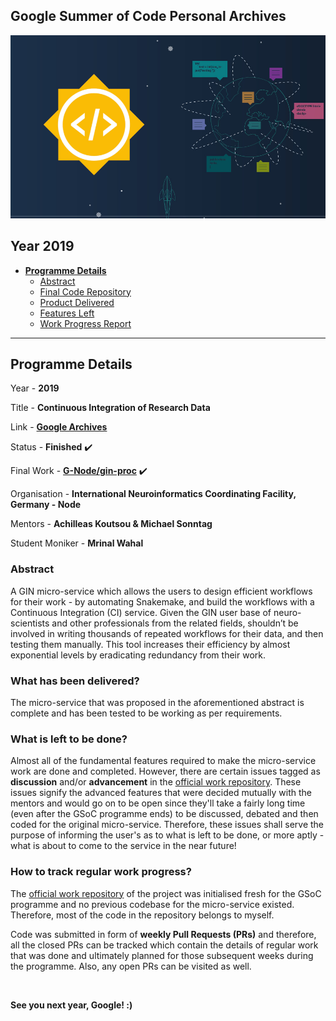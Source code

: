## Google Summer of Code Personal Archives

[![Google Summer of Code](./images/logo.jpg)](https://summerofcode.withgoogle.com)

## Year 2019
* **[Programme Details](#programme)**
  - [Abstract](#abstract)
  - [Final Code Repository](https://github.com/G-Node/gin-proc)
  - [Product Delivered](#delivered)
  - [Features Left](#left)
  - [Work Progress Report](#work-progress)


-----------------------------------------------
<a name="programme"></a>

## Programme Details

Year - **2019**

Title - **Continuous Integration of Research Data**

Link - **[Google Archives](https://summerofcode.withgoogle.com/projects/#6332724825030656)**

Status - **Finished** :heavy_check_mark:

Final Work - **[G-Node/gin-proc](https://github.com/G-Node/gin-proc)** :heavy_check_mark:

Organisation - **International Neuroinformatics Coordinating Facility, Germany - Node**

Mentors - **Achilleas Koutsou & Michael Sonntag**

Student Moniker - **Mrinal Wahal**

<a name="abstract"></a>

### Abstract

A GIN micro-service which allows the users to design efficient workflows for their work - by automating Snakemake, and build the workflows with a Continuous Integration (CI) service. Given the GIN user base of neuro-scientists and other professionals from the related fields, shouldn’t be involved in writing thousands of repeated workflows for their data, and then testing them manually. This tool increases their efficiency by almost exponential levels by eradicating redundancy from their work.

<a name="delivered"></a>

### What has been delivered?

The micro-service that was proposed in the aforementioned abstract is complete and has been tested to be working as per requirements.

<a name="left"></a>

### What is left to be done?

Almost all of the fundamental features required to make the micro-service work are done and completed. However, there are certain issues tagged as **discussion** and/or **advancement** in the [official work repository](https://github.com/G-Node/gin-proc). These issues signify the advanced features that were decided mutually with the mentors and would go on to be open since they'll take a fairly long time (even after the GSoC programme ends) to be discussed, debated and then coded for the original micro-service. Therefore, these issues shall serve the purpose of informing the user's as to what is left to be done, or more aptly - what is about to come to the service in the near future!

<a name="work-progress"></a>

### How to track regular work progress?

The [official work repository](https://github.com/G-Node/gin-proc) of the project was initialised fresh for the GSoC programme and no previous codebase for the micro-service existed. Therefore, most of the code in the repository belongs to myself. 

Code was submitted in form of **weekly Pull Requests (PRs)** and therefore, all the closed PRs can be tracked which contain the details of regular work that was done and ultimately planned for those subsequent weeks during the programme. Also, any open PRs can be visited as well.

<br>

**See you next year, Google! :)**